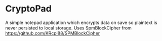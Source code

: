 # CryptoPad
A simple notepad application which encrypts data on save so plaintext is never persisted to local storage.  Uses SpmBlockCipher from https://github.com/KRcpl88/SPMBlockCipher
